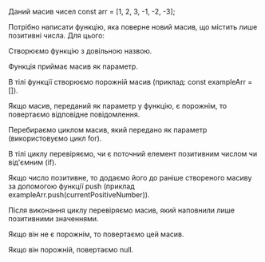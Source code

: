 Даний масив чисел const arr = [1, 2, 3, -1, -2, -3];

Потрібно написати функцію, яка поверне новий масив, що містить лише позитивні числа. Для цього:

Створюємо функцію з довільною назвою.

Функція приймає масив як параметр.

В тілі функції створюємо порожній масив (приклад: const exampleArr = []).

Якщо масив, переданий як параметр у функцію, є порожнім, то повертаємо відповідне повідомлення.

Перебираємо циклом масив, який передано як параметр (використовуємо цикл for).

В тілі циклу перевіряємо, чи є поточний елемент позитивним числом чи від'ємним (if).

Якщо число позитивне, то додаємо його до раніше створеного масиву за допомогою функції push (приклад exampleArr.push(currentPositiveNumber)).

Після виконання циклу перевіряємо масив, який наповнили лише позитивними значеннями.

Якщо він не є порожнім, то повертаємо цей масив.

Якщо він порожній, повертаємо null.